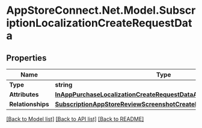 # AppStoreConnect.Net.Model.SubscriptionLocalizationCreateRequestData

## Properties

Name | Type | Description | Notes
------------ | ------------- | ------------- | -------------
**Type** | **string** |  | 
**Attributes** | [**InAppPurchaseLocalizationCreateRequestDataAttributes**](InAppPurchaseLocalizationCreateRequestDataAttributes.md) |  | 
**Relationships** | [**SubscriptionAppStoreReviewScreenshotCreateRequestDataRelationships**](SubscriptionAppStoreReviewScreenshotCreateRequestDataRelationships.md) |  | 

[[Back to Model list]](../README.md#documentation-for-models) [[Back to API list]](../README.md#documentation-for-api-endpoints) [[Back to README]](../README.md)

